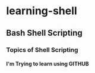 # learning-shell



## Bash Shell Scripting
### Topics of Shell Scripting
#### I'm Trying to learn using GITHUB